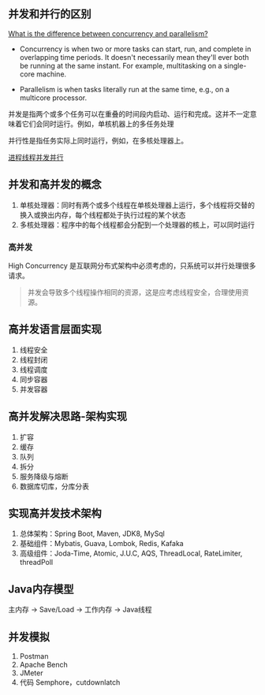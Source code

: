 ## 并发和并行的区别
[What is the difference between concurrency and parallelism?](https://stackoverflow.com/questions/1050222/what-is-the-difference-between-concurrency-and-parallelism)

- Concurrency is when two or more tasks can start, run, and complete in overlapping time periods. It doesn't necessarily mean they'll ever both be running at the same instant. For example, multitasking on a single-core machine.

- Parallelism is when tasks literally run at the same time, e.g., on a multicore processor.

并发是指两个或多个任务可以在重叠的时间段内启动、运行和完成。这并不一定意味着它们会同时运行。例如，单核机器上的多任务处理

并行性是指任务实际上同时运行，例如，在多核处理器上。

[进程线程并发并行](./进程线程并发并行.md)

## 并发和高并发的概念
1. 单核处理器：同时有两个或多个线程在单核处理器上运行，多个线程将交替的换入或换出内存，每个线程都处于执行过程的某个状态
2. 多核处理器：程序中的每个线程都会分配到一个处理器的核上，可以同时运行

### 高并发
High Concurrency 是互联网分布式架构中必须考虑的，只系统可以并行处理很多请求。

> 并发会导致多个线程操作相同的资源，这是应考虑线程安全，合理使用资源。

## 高并发语言层面实现
1. 线程安全
2. 线程封闭
3. 线程调度
4. 同步容器
5. 并发容器

## 高并发解决思路-架构实现
1. 扩容
2. 缓存
3. 队列
4. 拆分
5. 服务降级与熔断
6. 数据库切库，分库分表

## 实现高并发技术架构
1. 总体架构：Spring Boot, Maven, JDK8, MySql
2. 基础组件：Mybatis, Guava, Lombok, Redis, Kafaka
3. 高级组件：Joda-Time, Atomic, J.U.C, AQS, ThreadLocal, RateLimiter, threadPoll

## Java内存模型
主内存 -> Save/Load -> 工作内存 -> Java线程

## 并发模拟
1. Postman
2. Apache Bench
3. JMeter
4. 代码 Semphore，cutdownlatch